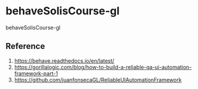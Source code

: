 # behaveSolisCourse-gl

behaveSolisCourse-gl

## Reference
1. https://behave.readthedocs.io/en/latest/
2. https://gorillalogic.com/blog/how-to-build-a-reliable-qa-ui-automation-framework-part-1
3. https://github.com/juanfonsecaGL/ReliableUIAutomationFramework
